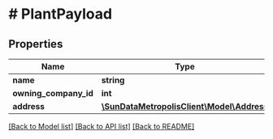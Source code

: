 # # PlantPayload

## Properties

Name | Type | Description | Notes
------------ | ------------- | ------------- | -------------
**name** | **string** |  |
**owning_company_id** | **int** |  | [optional]
**address** | [**\SunDataMetropolisClient\Model\Address**](Address.md) |  | [optional]

[[Back to Model list]](../../README.md#models) [[Back to API list]](../../README.md#endpoints) [[Back to README]](../../README.md)

